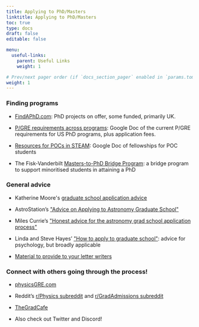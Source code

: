 ```yaml
---
title: Applying to PhD/Masters
linktitle: Applying to PhD/Masters
toc: true
type: docs
draft: false
editable: false

menu:
  useful-links:
    parent: Useful Links
    weight: 1

# Prev/next pager order (if `docs_section_pager` enabled in `params.toml`)
weight: 1
---
```


 
### Finding programs

 - [FindAPhD.com](https://www.findaphd.com/): PhD projects on offer, some funded, primarily UK. 
 
 - [P/GRE requirements across programs](https://docs.google.com/spreadsheets/d/19UhYToXOPZkZ3CM469ru3Uwk4584CmzZyAVVwQJJcyc/edit#gid=0): Google Doc of the current P/GRE requirements for US PhD programs, plus application fees.

 - [Resources for POCs in STEAM](https://docs.google.com/spreadsheets/d/1V_pvhqWliwqLhAVcXikxAEuJPD4mwwgl9LEgOnzN-zM/edit#gid=1417047090): Google Doc of fellowships for POC students
 
 - The Fisk-Vanderbilt [Masters-to-PhD Bridge Program](https://www.fisk-vanderbilt-bridge.org/): a bridge program to support minoritised students in attaining a PhD
 
### General advice
 
 - Katherine Moore's [graduate school application advice](https://sites.google.com/site/gradappadvice/home)
 
 - AstroStation’s ["Advice on Applying to Astronomy Graduate School"](https://sites.psu.edu/astrostation/advice-on-applying-to-astronomy-graduate-school/)
 
 - Miles Currie’s ["Honest advice for the astronomy grad school application process"](http://astrophysics.physics.fsu.edu/documents/currie_grad_school_advice.pdf)
 
 - Linda and Steve Hayes’ ["How to apply to graduate school"](https://psych.hanover.edu/handbook/applic2.html): advice for psychology, but broadly applicable

 - [Material to provide to your letter writers](http://www.as.utexas.edu/astronomy/education/template.txt)
 
### Connect with others going through the process!
 
 - [physicsGRE.com](https://physicsgre.com/)

 - Reddit’s [r/Physics subreddit](http://reddit.com/r/physics) and [r/GradAdmissions subreddit](https://www.reddit.com/r/gradadmissions/)

 - [TheGradCafe](https://www.thegradcafe.com/)
 
 - Also check out Twitter and Discord!
